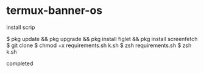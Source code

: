 # termux-banner-os
 
install scrip

$ pkg update && pkg upgrade && pkg install figlet   && pkg install screenfetch 
$ git clone 
$ chmod +x requirements.sh k.sh 
$ zsh requirements.sh
$ zsh k.sh

completed


